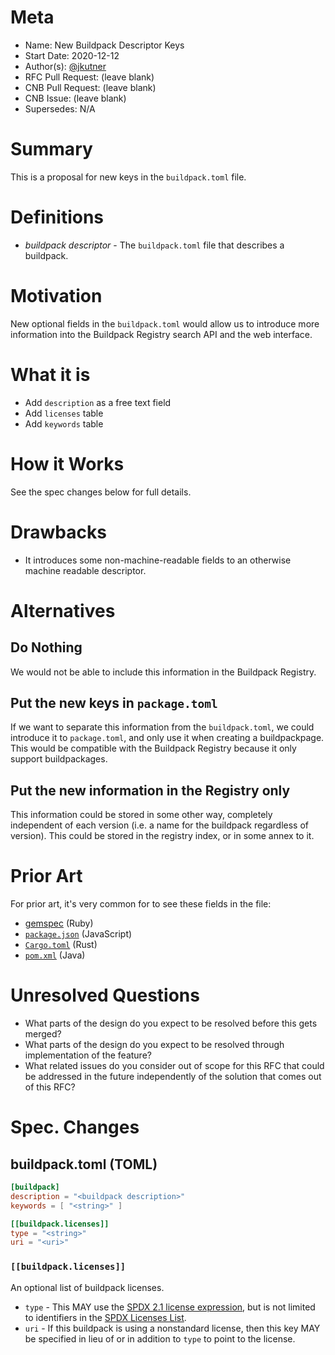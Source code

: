 # Meta
[meta]: #meta
- Name: New Buildpack Descriptor Keys
- Start Date: 2020-12-12
- Author(s): [@jkutner](@jkutner)
- RFC Pull Request: (leave blank)
- CNB Pull Request: (leave blank)
- CNB Issue: (leave blank)
- Supersedes: N/A

# Summary
[summary]: #summary

This is a proposal for new keys in the `buildpack.toml` file.

# Definitions
[definitions]: #definitions

* _buildpack descriptor_ - The `buildpack.toml` file that describes a buildpack.

# Motivation
[motivation]: #motivation

New optional fields in the `buildpack.toml` would allow us to introduce more information into the Buildpack Registry search API and the web interface.

# What it is
[what-it-is]: #what-it-is

* Add `description` as a free text field
* Add `licenses` table
* Add `keywords` table

# How it Works
[how-it-works]: #how-it-works

See the spec changes below for full details.

# Drawbacks
[drawbacks]: #drawbacks

- It introduces some non-machine-readable fields to an otherwise machine readable descriptor.

# Alternatives
[alternatives]: #alternatives

## Do Nothing

We would not be able to include this information in the Buildpack Registry.

## Put the new keys in `package.toml`

If we want to separate this information from the `buildpack.toml`, we could introduce it to `package.toml`, and only use it when creating a buildpackpage. This would be compatible with the Buildpack Registry because it only support buildpackages.

## Put the new information in the Registry only

This information could be stored in some other way, completely independent of each version (i.e. a name for the buildpack regardless of version). This could be stored in the registry index, or in some annex to it.

# Prior Art
[prior-art]: #prior-art

For prior art, it's very common for to see these fields in the file:
* [gemspec](https://guides.rubygems.org/specification-reference/) (Ruby)
* [`package.json`](https://docs.npmjs.com/cli/v6/configuring-npm/package-json) (JavaScript)
* [`Cargo.toml`](https://doc.rust-lang.org/cargo/reference/manifest.html) (Rust)
* [`pom.xml`](https://maven.apache.org/pom.html) (Java)

# Unresolved Questions
[unresolved-questions]: #unresolved-questions

- What parts of the design do you expect to be resolved before this gets merged?
- What parts of the design do you expect to be resolved through implementation of the feature?
- What related issues do you consider out of scope for this RFC that could be addressed in the future independently of the solution that comes out of this RFC?

# Spec. Changes
[spec-changes]: #spec-changes

## buildpack.toml (TOML)

```toml
[buildpack]
description = "<buildpack description>"
keywords = [ "<string>" ]

[[buildpack.licenses]]
type = "<string>"
uri = "<uri>"
```

### `[[buildpack.licenses]]`

An optional list of buildpack licenses.

* `type` - This MAY use the [SPDX 2.1 license expression](https://spdx.org/spdx-specification-21-web-version), but is not limited to identifiers in the [SPDX Licenses List](https://spdx.org/licenses/).
* `uri` - If this buildpack is using a nonstandard license, then this key MAY be specified in lieu of or in addition to `type` to point to the license.
